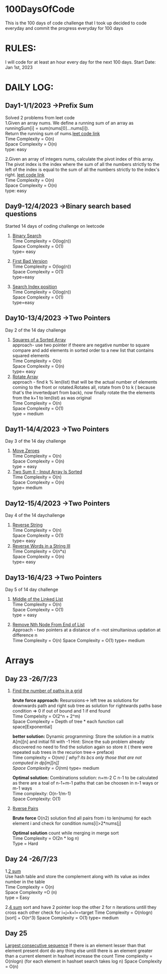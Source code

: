 # 100DaysOfCode
This is the 100 days of code challenge that I took up decided to code everyday  and commit the progress everyday for 100 days 
# RULES:
I will code for at least an hour every day for the next 100 days.
Start Date:  
Jan 1st, 2023
# DAILY LOG:
## Day1-1/1/2023 ->Prefix Sum  
Solved 2 problems from leet code  
1.Given an array nums. We define a running sum of an array as runningSum[i] = sum(nums[0]…nums[i]).  
  Return the running sum of nums.[leet code link](https://leetcode.com/problems/running-sum-of-1d-array/)  
  Time Complexity = O(n)  
  Space Complexity = O(n)  
  type: easy

2.Given an array of integers nums, calculate the pivot index of this array.  
The pivot index is the index where the sum of all the numbers strictly to the left of the index is equal to the sum of all the numbers strictly to the index's right.
[leet code link](https://leetcode.com/problems/find-pivot-index/)   
Time Complexity = O(n)    
Space Complexity = O(n)    
type: easy

## Day9-12/4/2023 ->Binary search based questions
Started 14 days of coding challenge on leetcode
1. [Binary Search](https://leetcode.com/problems/binary-search/description/?envType=study-plan&id=algorithm-i)  
   Time Complexity = O(log(n))  
   Space Complexity = O(1)  
   type= easy
  
2. [First Bad Version](https://leetcode.com/problems/first-bad-version/?envType=study-plan&id=algorithm-i)  
   Time Complexity = O(log(n))  
   Space Complexity = O(1)  
   type=easy
   
3. [Search Index position](https://leetcode.com/problems/search-insert-position/description/?envType=study-plan&id=algorithm-i)  
   Time Complexity = O(log(n))  
   Space Complexity = O(1)  
   type=easy
  
## Day10-13/4/2023 ->Two Pointers
Day 2 of the 14 day challenge
1. [Squares of a Sorted Array](https://leetcode.com/problems/squares-of-a-sorted-array/?envType=study-plan&id)  
    approach- use two pointer if theere are negative number to square compare and add elements in sorted order to a new list that contains squared elements  
    Time Complexity = O(n)  
    Space Complexity = O(n)  
    type= easy  
2. [Rotate Array](https://leetcode.com/problems/rotate-array/)  
    approach - find k % len(list) that will be the actual number of elements coming to the front or rotated.Rotates all, rotate from 0 to k ( because that's the invertedpart from back), now finally rotate the the elements from the k+1 to len(list) as was original  
    Time Complexity = O(n)  
    Space Complexity = O(1)  
    type = medium  

## Day11-14/4/2023 ->Two Pointers
Day 3 of the 14 day challenge
1. [Move Zeroes](https://leetcode.com/problems/move-zeroes/)  
   Time Complexity = O(n)  
   Space Complexity = O(n)  
   type = easy  
2. [Two Sum II - Input Array Is Sorted](https://leetcode.com/problems/two-sum-ii-input-array-is-sorted/)  
   Time Complexity = O(n)  
   Space Complexity = O(n)  
   type= medium  

## Day12-15/4/2023 ->Two Pointers
Day 4 of the 14 daychallenge
1. [Reverse String](https://leetcode.com/problems/reverse-string/)  
   Time Complexity = O(n)  
   Space Complexity = O(1)  
   type= easy  
2. [Reverse Words in a String III](https://leetcode.com/problems/reverse-words-in-a-string-iii/)  
   Time Complexity = O(n*s)  
   Space Complexity = O(n)  
   type= easy

## Day13-16/4/23 ->Two Pointers
Day 5 of 14 day challenge  
1. [Middle of the Linked List](https://leetcode.com/problems/middle-of-the-linked-list)  
Time Complexity = O(n)  
Space Complexity = O(1)  
type = easy  

2. [Remove Nth Node From End of List](https://leetcode.com/problems/remove-nth-node-from-end-of-list)  
Approach - two pointers at a distance of n -not simultanious updation at difference n  
Time Complexity = O(n)
Space Complexity = O(1)
type= medium

# Arrays

## Day 23 -26/7/23 
1. [Find the number of paths in a grid](https://leetcode.com/problems/unique-paths/description/)

   **brute force approach:**
   Resurssions-> left tree as solutions for downwards path and right sub tree as solution for rightwards paths
                                       base condition => 0 if out of bound and 1 if end found  
   Time Compelxity = O(2^n + 2^m)   
   Space Complexity = Depth of tree * each function call space\[Exponential]
   
   **better solution:**
   Dynamic programming: Store the solution in a matrix A\[m]\[n] and initial fill with -1
   Hint: Since the sub problem already discovered no need to find the solution again so store it ( there were repeated sub trees in the recurion tree-> preface)  
   Time complexity = O(n*m) \[ why? its bcs only those that are not computed in dp\[m]\[n]]  
   Space Complexity = O(n*m)
   type= medium

   **Optimal solution:**
   Combinations solution: n+m-2 C n-1 to be calculated as there are a toal of n-1+m-1 paths that can be choosen in n-1 ways or m-1 ways  
   Time complexity: O(n-1/m-1)  
   Space Complexity: O(1)   

2. [Rverse Pairs](https://leetcode.com/problems/reverse-pairs/description/)

   **Brute force**
   O(n2) solution find all pairs from i to len(nums) for each element i and check for condition nums[i]>2*nums[j]

   **Optimal solution**
   count while merging in merge sort    
   Time Complexity = O(2n * log n)  
Type = Hard

## Day 24 -26/7/23 
1.[2 sum](https://leetcode.com/problems/two-sum/description/)  
Use hash table and store the complement along with its value as index number in the table  
Time Complexity = O(n)  
Space Complexity =O (n)   
type = Easy  

2.[4 sum](https://leetcode.com/problems/4sum/submissions/)
sort and have 2 pointer loop the other 2 for n iterations untill they cross each other check for i+j+k+l==target
Time Complexity = O(nlogn)[sort] + O(n^3)
Space Complexity = O(1) 
type= medium

## Day 25  
[Largest consecutive sequence](https://leetcode.com/problems/longest-consecutive-sequence/description/)
If there is an element lesser than that element present dont do any thing else untill there is an element greater than a current element in hashset increase the count
Time complexity = O(nlogn) (for each element in hashset search takes log n)
Space Complexity = O(n)
   
